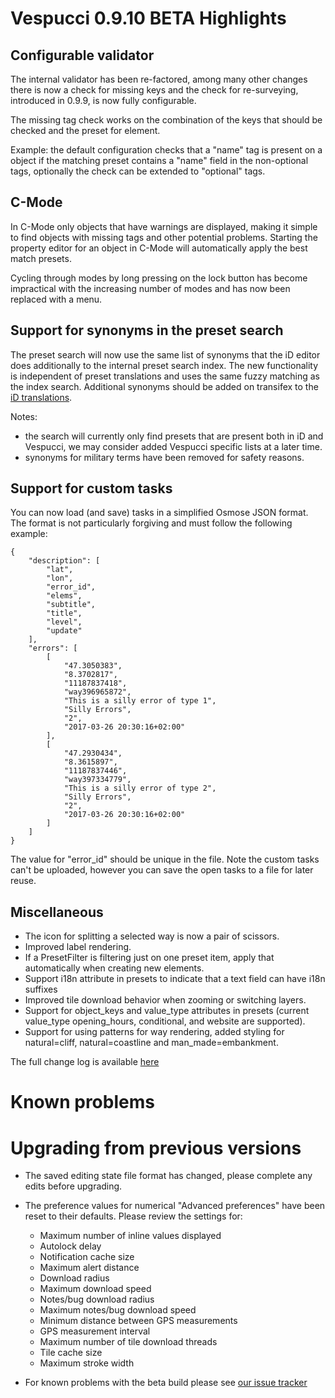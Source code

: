 # Vespucci 0.9.10 BETA Highlights
 
## Configurable validator
 
The internal validator has been re-factored, among many other changes there is now a check for missing keys and the check for re-surveying, introduced in 0.9.9, is now fully configurable.

The missing tag check works on the combination of the keys that should be checked and the preset for element.

Example: the default configuration checks that a "name" tag is present on a object if the matching preset contains a "name" field in the non-optional tags, optionally the check can be extended to "optional" tags.

## C-Mode

In C-Mode only objects that have warnings are displayed, making it simple to find objects with missing tags and other potential problems. Starting the property editor for an object in C-Mode will automatically apply the best match presets.

Cycling through modes by long pressing on the lock button has become impractical with the increasing number of modes and has now been replaced with a menu.

## Support for synonyms in the preset search

The preset search will now use the same list of synonyms that the iD editor does additionally to the internal preset search index. The new functionality is independent of preset translations and uses the same fuzzy matching as the index search. Additional synonyms should be added on transifex to the [iD translations](https://www.transifex.com/openstreetmap/id-editor/presets/).

Notes:

* the search will currently only find presets that are present both in iD and Vespucci, we may consider added Vespucci specific lists at a later time.
* synonyms for military terms have been removed for safety reasons.

## Support for custom tasks

You can now load (and save) tasks in a simplified Osmose JSON format. The format is not particularly forgiving and must follow the following example:
 
	{
		"description": [
			"lat",
			"lon",
			"error_id",
			"elems",
			"subtitle",
			"title",
			"level",
			"update"
		],
		"errors": [
			[
				"47.3050383",
				"8.3702817",
				"11187837418",
				"way396965872",
				"This is a silly error of type 1",
				"Silly Errors",
				"2",
				"2017-03-26 20:30:16+02:00"
			],
			[
				"47.2930434",
				"8.3615897",
				"11187837446",
				"way397334779",
				"This is a silly error of type 2",
				"Silly Errors",
				"2",
				"2017-03-26 20:30:16+02:00"
			]
		]
	}
	
The value for "error_id" should be unique in the file. Note the custom tasks can't be uploaded, however you can save the open tasks to a file for later reuse.


## Miscellaneous 

* The icon for splitting a selected way is now a pair of scissors.
* Improved label rendering.
* If a PresetFilter is filtering just on one preset item, apply that automatically when creating new elements.
* Support i18n attribute in presets to indicate that a text field can have i18n suffixes
* Improved tile download behavior when zooming or switching layers.
* Support for object_keys and value_type attributes in presets (current value_type opening_hours, conditional, and website are supported).
* Support for using patterns for way rendering, added styling for natural=cliff, natural=coastline and man_made=embankment.

The full change log is available [here](https://github.com/MarcusWolschon/osmeditor4android/commits/master)

# Known problems

# Upgrading from previous versions

* The saved editing state file format has changed, please complete any edits before upgrading.
* The preference values for numerical "Advanced preferences" have been reset to their defaults. Please review the settings for:

   * Maximum number of inline values displayed
   * Autolock delay
   * Notification cache size
   * Maximum alert distance
   * Download radius
   * Maximum download speed
   * Notes/bug download radius
   * Maximum notes/bug download speed
   * Minimum distance between GPS measurements
   * GPS measurement interval
   * Maximum number of tile download threads
   * Tile cache size
   * Maximum stroke width

* For known problems with the beta build please see [our issue tracker](https://github.com/MarcusWolschon/osmeditor4android/issues)

